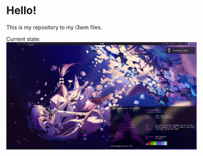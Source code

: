 # Hello!
This is my repository to my i3wm files.

Current state:
<img src="i3wm rice/i3rice2025-05-27.png" alt="">
